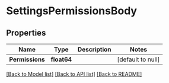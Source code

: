 # SettingsPermissionsBody

## Properties
Name | Type | Description | Notes
------------ | ------------- | ------------- | -------------
**Permissions** | **float64** |  | [default to null]

[[Back to Model list]](../README.md#documentation-for-models) [[Back to API list]](../README.md#documentation-for-api-endpoints) [[Back to README]](../README.md)

